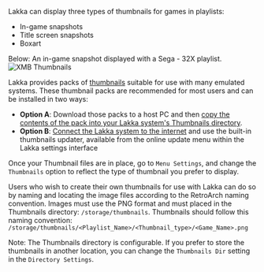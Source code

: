 Lakka can display three types of thumbnails for games in playlists:

 * In-game snapshots
 * Title screen snapshots
 * Boxart

Below: An in-game snapshot displayed with a Sega - 32X playlist.
![XMB Thumbnails](images/thumbnails.png)

Lakka provides packs of [thumbnails](https://thumbnailpacks.libretro.com) suitable for use with many emulated systems. These thumbnail packs are recommended for most users and can be installed in two ways:

* **Option A**: Download those packs to a host PC and then [copy the contents of the pack into your Lakka system's Thumbnails directory](Accessing-Lakka-filesystem). 
* **Option B**: [Connect the Lakka system to the internet](Network-settings) and use the built-in thumbnails updater, available from the online update menu within the Lakka settings interface

Once your Thumbnail files are in place, go to `Menu Settings`, and change the `Thumbnails` option to reflect the type of thumbnail you prefer to display.

Users who wish to create their own thumbnails for use with Lakka can do so by naming and locating the image files according to the RetroArch naming convention. Images must use the PNG format and must placed in the Thumbnails directory: `/storage/thumbnails`. Thumbnails should follow this naming convention: `/storage/thumbnails/<Playlist_Name>/<Thumbnail_type>/<Game_Name>.png`

Note: The Thumbnails directory is configurable. If you prefer to store the thumbnails in another location, you can change the `Thumbnails Dir` setting in the `Directory Settings`.
